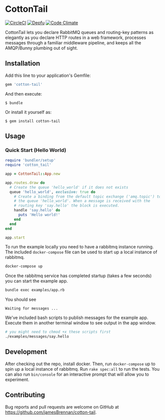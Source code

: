 # CottonTail

[![CircleCI](https://img.shields.io/circleci/project/github/jamesBrennan/cotton-tail.svg?style=svg)](https://circleci.com/gh/jamesBrennan/cotton-tail)
[![Depfu](https://badges.depfu.com/badges/4a33988ba774e985f135172f5f17d86f/overview.svg)](https://depfu.com/github/jamesBrennan/cotton-tail?project_id=6465)
[![Code Climate](https://codeclimate.com/github/codeclimate/codeclimate/badges/gpa.svg)](https://codeclimate.com/github/jamesBrennan/cotton-tail)

CottonTail lets you declare RabbitMQ queues and routing-key patterns as elegantly as you declare HTTP routes in a web framework, processes messages through a familiar middleware pipeline, and keeps all the AMQP/Bunny plumbing out of sight.

## Installation

Add this line to your application's Gemfile:

```ruby
gem 'cotton-tail'
```

And then execute:

    $ bundle

Or install it yourself as:

    $ gem install cotton-tail

## Usage

### Quick Start (Hello World)

```ruby
require 'bundler/setup'
require 'cotton_tail'

app = CottonTail::App.new

app.routes.draw do
  # Create the queue 'hello_world' if it does not exists
  queue 'hello_world', exclusive: true do
    # Create a binding from the default topic exchange ('amq.topic') to
    # the queue 'hello_world'. When a message is received with the
    # routing key 'say.hello' the block is executed.
    handle 'say.hello' do
      puts 'Hello world!'
    end
  end
end

app.start
```

To run the example locally you need to have a rabbitmq instance running. The
included `docker-compose` file can be used to start up a local instance of
rabbitmq.

```bash
docker-compose up
```

Once the rabbitmq service has completed startup (takes a few seconds) you can
start the example app.

```bash
bundle exec examples/app.rb
```

You should see

`Waiting for messages ...`

We've included bash scripts to publish messages for the example app. Execute them
in another terminal window to see output in the app window.

```bash
# you might need to chmod +x these scripts first
./examples/messages/say.hello
```

## Development

After checking out the repo, install docker. Then, run `docker-compose` up to 
spin up a local instance of rabbitmq. Run `rake spec:all` to run the tests.
You can also run `bin/console` for an interactive prompt that will allow you 
to experiment.

## Contributing

Bug reports and pull requests are welcome on GitHub at https://github.com/jamesBrennan/cotton-tail.
